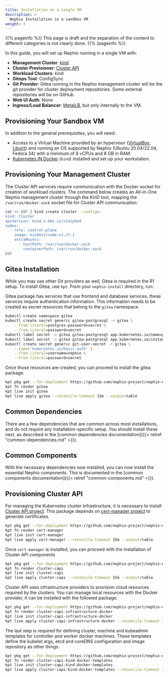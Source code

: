 ```yaml
---
title: Installation on a single VM
description: >
  Nephio Installation in a sandbox VM
weight: 3
---
```


{{% pageinfo %}}
This page is draft and the separation of the content to different categories is not clearly done. 
{{% /pageinfo %}}

In this guide, you will set up Nephio running in a single VM with:

- **Management Cluster**: [kind](https://kind.sigs.k8s.io/)
- **Cluster Provisioner**: [Cluster API](https://cluster-api.sigs.k8s.io/)
- **Workload Clusters**: kind
- **Gitops Tool**: ConfigSync
- **Git Provider**: Gitea running in the Nephio management cluster will be the
  git provider for cluster deployment repositories. Some external repositories
  will be on GitHub.
- **Web UI Auth**: None
- **Ingress/Load Balancer**: [MetalLB](https://metallb.universe.tf/), but only internally to the VM.

## Provisioning Your Sandbox VM

In addition to the general prerequisites, you will need:

* Access to a Virtual Machine provided by an hypervisor ([VirtualBox](https://www.virtualbox.org/),
  [Libvirt](https://libvirt.org/)) and running an OS supported by Nephio (Ubuntu 20.04/22.04, Fedora 34) with a minimum
  of 8 vCPUs and 8 GB in RAM.
* [Kubernetes IN Docker](https://kind.sigs.k8s.io/) (`kind`) installed and set up your workstation.

## Provisioning Your Management Cluster

The Cluster API services require communication with the Docker socket for creation of workload clusters. The command
below creates an All-in-One Nephio management cluster through the KinD tool, mapping the `/var/run/docker.sock` socket
file for Cluster API communication.

```bash
cat << EOF | kind create cluster --config=-
kind: Cluster
apiVersion: kind.x-k8s.io/v1alpha4
nodes:
  - role: control-plane
    image: kindest/node:v1.27.1
    extraMounts:
      - hostPath: /var/run/docker.sock
        containerPath: /var/run/docker.sock
EOF
```

## Gitea Installation

While you may use other Git providers as well, Gitea is required in the R1 setup. To install Gitea, use `kpt`. From your
`nephio-install` directory, run:

Gitea package has services that use frontend and database services, these services require authentication information.
This information needs to be created as secret resources that belong to the `gitea` namespace.

```bash
kubectl create namespace gitea
kubectl create secret generic gitea-postgresql -n gitea \
    --from-literal=postgres-password=secret \
    --from-literal=password=secret
kubectl label secret -n gitea gitea-postgresql app.kubernetes.io/name=postgresql
kubectl label secret -n gitea gitea-postgresql app.kubernetes.io/instance=gitea
kubectl create secret generic git-user-secret -n gitea \
    --type='kubernetes.io/basic-auth' \
    --from-literal=username=nephio \
    --from-literal=password=secret
```

Once those resources are created, you can proceed to install the gitea package.

```bash
kpt pkg get --for-deployment https://github.com/nephio-project/nephio-example-packages/gitea@v1.0.1
kpt fn render gitea
kpt live init gitea
kpt live apply gitea --reconcile-timeout 15m --output=table
```

## Common Dependencies

There are a few dependencies that are common across most installations, and do not require any installation-specific
setup. You should install these next, as described in the
[common dependencies documentation]({{< relref "common-dependencies.md" >}}).

## Common Components

With the necessary dependencies now installed, you can now install the essential Nephio components. This is documented
in the [common components documentation]({{< relref "common-components.md" >}}).

## Provisioning Cluster API

For managing the Kubernetes cluster infrastructure, it is necessary to install
[Cluster API project](https://cluster-api.sigs.k8s.io/). This package depends on
[cert-manager project](https://cert-manager.io/) to generate certificates.

```bash
kpt pkg get --for-deployment https://github.com/nephio-project/nephio-example-packages/cert-manager@v1.0.1
kpt fn render cert-manager
kpt live init cert-manager
kpt live apply cert-manager --reconcile-timeout 15m --output=table
```

Once `cert-manager` is installed, you can proceed with the installation of Cluster API components

```bash
kpt pkg get --for-deployment https://github.com/nephio-project/nephio-example-packages/cluster-capi@v1.0.1
kpt fn render cluster-capi
kpt live init cluster-capi
kpt live apply cluster-capi --reconcile-timeout 15m --output=table
```

Cluster API uses infrastructure providers to provision cloud resources required by the clusters. You can manage local
resources with the Docker provider, it can be installed with the followed package.

```bash
kpt pkg get --for-deployment https://github.com/nephio-project/nephio-example-packages/cluster-capi-infrastructure-docker@v1.0.1
kpt fn render cluster-capi-infrastructure-docker
kpt live init cluster-capi-infrastructure-docker
kpt live apply cluster-capi-infrastructure-docker --reconcile-timeout 15m --output=table
```

The last step is required for defining cluster, machine and kubeadmin templates for controller and worker docker
machines. These templates define the kubelet args, etcd and coreDNS configuration and image repository as other things.


```bash
kpt pkg get --for-deployment https://github.com/nephio-project/nephio-example-packages/cluster-capi-kind-docker-templates@v1.0.1
kpt fn render cluster-capi-kind-docker-templates
kpt live init cluster-capi-kind-docker-templates
kpt live apply cluster-capi-kind-docker-templates --reconcile-timeout 15m --output=table
```
